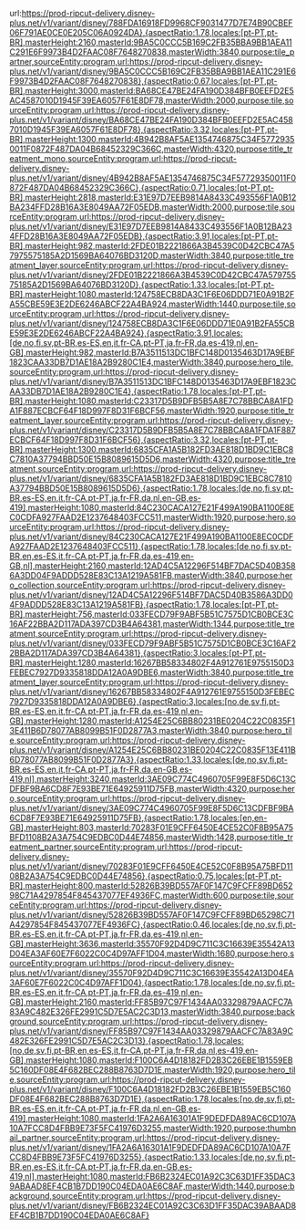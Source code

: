 url:https://prod-ripcut-delivery.disney-plus.net/v1/variant/disney/788FDA16918FD9968CF9031477D7E74B90CBEF06F791AE0CE0E205C06A0924DA},{aspectRatio:1.78,locales:[pt-PT,pt-BR],masterHeight:2160,masterId:9BA5C0CCC5B169C2FB35BBA9BB1AEA11C291E6F9973B4D2FAAC08F7648270838,masterWidth:3840,purpose:tile_partner,sourceEntity:program,url:https://prod-ripcut-delivery.disney-plus.net/v1/variant/disney/9BA5C0CCC5B169C2FB35BBA9BB1AEA11C291E6F9973B4D2FAAC08F7648270838},{aspectRatio:0.67,locales:[pt-PT,pt-BR],masterHeight:3000,masterId:BA68CE47BE24FA190D384BFB0EEFD2E5AC4587010D1945F39EA6057F61E8DF78,masterWidth:2000,purpose:tile,sourceEntity:program,url:https://prod-ripcut-delivery.disney-plus.net/v1/variant/disney/BA68CE47BE24FA190D384BFB0EEFD2E5AC4587010D1945F39EA6057F61E8DF78},{aspectRatio:3.32,locales:[pt-PT,pt-BR],masterHeight:1300,masterId:4B942B8AF5AE1354746875C34F57729350011F0872F487DA04B68452329C366C,masterWidth:4320,purpose:title_treatment_mono,sourceEntity:program,url:https://prod-ripcut-delivery.disney-plus.net/v1/variant/disney/4B942B8AF5AE1354746875C34F57729350011F0872F487DA04B68452329C366C},{aspectRatio:0.71,locales:[pt-PT,pt-BR],masterHeight:2818,masterId:E31E97D7EEB9814A8433C493556F1A0B12BA234FFD28B16A3E8049AA72F05EDB,masterWidth:2000,purpose:tile,sourceEntity:program,url:https://prod-ripcut-delivery.disney-plus.net/v1/variant/disney/E31E97D7EEB9814A8433C493556F1A0B12BA234FFD28B16A3E8049AA72F05EDB},{aspectRatio:3.91,locales:[pt-PT,pt-BR],masterHeight:982,masterId:2FDE01B2221866A3B4539C0D42CBC47A57975575185A2D1569BA64076BD3120D,masterWidth:3840,purpose:title_treatment_layer,sourceEntity:program,url:https://prod-ripcut-delivery.disney-plus.net/v1/variant/disney/2FDE01B2221866A3B4539C0D42CBC47A57975575185A2D1569BA64076BD3120D},{aspectRatio:1.33,locales:[pt-PT,pt-BR],masterHeight:1080,masterId:124758ECB8DA3C1F6E06DDD71E0A91B2FA55CBE59E3E2DE6246ABCF22A4BA924,masterWidth:1440,purpose:tile,sourceEntity:program,url:https://prod-ripcut-delivery.disney-plus.net/v1/variant/disney/124758ECB8DA3C1F6E06DDD71E0A91B2FA55CBE59E3E2DE6246ABCF22A4BA924},{aspectRatio:3.91,locales:[de,no,fi,sv,pt-BR,es-ES,en,it,fr-CA,pt-PT,ja,fr-FR,da,es-419,nl,en-GB],masterHeight:982,masterId:B7A3511513DC1BFC148D0135463D17A9EBF1823CAA33DB7D1AE18A2B9280C1E4,masterWidth:3840,purpose:hero_tile,sourceEntity:program,url:https://prod-ripcut-delivery.disney-plus.net/v1/variant/disney/B7A3511513DC1BFC148D0135463D17A9EBF1823CAA33DB7D1AE18A2B9280C1E4},{aspectRatio:1.78,locales:[pt-PT,pt-BR],masterHeight:1080,masterId:C23317D5B9DFB5B5A8E7C78BBCA8A1FDA1F887ECBCF64F18D997F8D31F6BCF56,masterWidth:1920,purpose:title_treatment_layer,sourceEntity:program,url:https://prod-ripcut-delivery.disney-plus.net/v1/variant/disney/C23317D5B9DFB5B5A8E7C78BBCA8A1FDA1F887ECBCF64F18D997F8D31F6BCF56},{aspectRatio:3.32,locales:[pt-PT,pt-BR],masterHeight:1300,masterId:6835CFA1A5B182FD3AE818D1BD9C1EBC8C7810A37794BBD50E15B8089615D5D6,masterWidth:4320,purpose:title_treatment,sourceEntity:program,url:https://prod-ripcut-delivery.disney-plus.net/v1/variant/disney/6835CFA1A5B182FD3AE818D1BD9C1EBC8C7810A37794BBD50E15B8089615D5D6},{aspectRatio:1.78,locales:[de,no,fi,sv,pt-BR,es-ES,en,it,fr-CA,pt-PT,ja,fr-FR,da,nl,en-GB,es-419],masterHeight:1080,masterId:84C230CACA127E21F499A190BA1100E8EC0CDFA927FAAD2E1237648403FCC511,masterWidth:1920,purpose:hero,sourceEntity:program,url:https://prod-ripcut-delivery.disney-plus.net/v1/variant/disney/84C230CACA127E21F499A190BA1100E8EC0CDFA927FAAD2E1237648403FCC511},{aspectRatio:1.78,locales:[de,no,fi,sv,pt-BR,en,es-ES,it,fr-CA,pt-PT,ja,fr-FR,da,es-419,en-GB,nl],masterHeight:2160,masterId:12AD4C5A12296F514BF7DAC5D40B3586A3DD04F9ADDD528E83C13A1219A581FB,masterWidth:3840,purpose:hero_collection,sourceEntity:program,url:https://prod-ripcut-delivery.disney-plus.net/v1/variant/disney/12AD4C5A12296F514BF7DAC5D40B3586A3DD04F9ADDD528E83C13A1219A581FB},{aspectRatio:1.78,locales:[pt-PT,pt-BR],masterHeight:756,masterId:033FECD79F9ABF5B51C7575D1CB0BCE3C16AF22BBA2D117ADA397CD3B4A64381,masterWidth:1344,purpose:title_treatment,sourceEntity:program,url:https://prod-ripcut-delivery.disney-plus.net/v1/variant/disney/033FECD79F9ABF5B51C7575D1CB0BCE3C16AF22BBA2D117ADA397CD3B4A64381},{aspectRatio:3,locales:[pt-PT,pt-BR],masterHeight:1280,masterId:16267BB58334802F4A912761E9755150D3FEBEC7927D9335818DDA12A0A9DBE6,masterWidth:3840,purpose:title_treatment_layer,sourceEntity:program,url:https://prod-ripcut-delivery.disney-plus.net/v1/variant/disney/16267BB58334802F4A912761E9755150D3FEBEC7927D9335818DDA12A0A9DBE6},{aspectRatio:3,locales:[no,de,sv,fi,pt-BR,es-ES,en,it,fr-CA,pt-PT,ja,fr-FR,da,es-419,nl,en-GB],masterHeight:1280,masterId:A1254E25C6BB80231BE0204C22C0835F13E411B6D78077AB8099B51F0D2877A3,masterWidth:3840,purpose:hero_tile,sourceEntity:program,url:https://prod-ripcut-delivery.disney-plus.net/v1/variant/disney/A1254E25C6BB80231BE0204C22C0835F13E411B6D78077AB8099B51F0D2877A3},{aspectRatio:1.33,locales:[de,no,sv,fi,pt-BR,es-ES,en,it,fr-CA,pt-PT,ja,fr-FR,da,en-GB,es-419,nl],masterHeight:3240,masterId:3AE09C774C4960705F99E8F5D6C13CDFBF9BA6CD8F7E93BE71E64925911D75FB,masterWidth:4320,purpose:hero,sourceEntity:program,url:https://prod-ripcut-delivery.disney-plus.net/v1/variant/disney/3AE09C774C4960705F99E8F5D6C13CDFBF9BA6CD8F7E93BE71E64925911D75FB},{aspectRatio:1.78,locales:[en,en-GB],masterHeight:803,masterId:70283F01E9CFF6450E4CE52C0F8B95A75BFD1108B2A3A754C9EDBC0D44E74856,masterWidth:1428,purpose:title_treatment_partner,sourceEntity:program,url:https://prod-ripcut-delivery.disney-plus.net/v1/variant/disney/70283F01E9CFF6450E4CE52C0F8B95A75BFD1108B2A3A754C9EDBC0D44E74856},{aspectRatio:0.75,locales:[pt-PT,pt-BR],masterHeight:800,masterId:52826B39BD557AF0F147C9FCFF89BD65298C71A4297854F845437077EF4936FC,masterWidth:600,purpose:tile,sourceEntity:program,url:https://prod-ripcut-delivery.disney-plus.net/v1/variant/disney/52826B39BD557AF0F147C9FCFF89BD65298C71A4297854F845437077EF4936FC},{aspectRatio:0.46,locales:[de,no,sv,fi,pt-BR,es-ES,en,it,fr-CA,pt-PT,ja,fr-FR,da,es-419,nl,en-GB],masterHeight:3636,masterId:35570F92D4D9C711C3C16639E35542A13D04EA3AF60E7F6022C0C4D97AFF1D04,masterWidth:1680,purpose:hero,sourceEntity:program,url:https://prod-ripcut-delivery.disney-plus.net/v1/variant/disney/35570F92D4D9C711C3C16639E35542A13D04EA3AF60E7F6022C0C4D97AFF1D04},{aspectRatio:1.78,locales:[de,no,sv,fi,pt-BR,es-ES,en,it,fr-CA,pt-PT,ja,fr-FR,da,es-419,nl,en-GB],masterHeight:2160,masterId:FF85B97C97F1434AA03329879AACFC7A83A9C482E326FE2991C5D7E5AC2C3D13,masterWidth:3840,purpose:background,sourceEntity:program,url:https://prod-ripcut-delivery.disney-plus.net/v1/variant/disney/FF85B97C97F1434AA03329879AACFC7A83A9C482E326FE2991C5D7E5AC2C3D13},{aspectRatio:1.78,locales:[no,de,sv,fi,pt-BR,en,es-ES,it,fr-CA,pt-PT,ja,fr-FR,da,nl,es-419,en-GB],masterHeight:1080,masterId:F100C6A4D18182FD2B3C26EBE1B1559EB5C160DF08E4F682BEC288B8763D7D1E,masterWidth:1920,purpose:hero_tile,sourceEntity:program,url:https://prod-ripcut-delivery.disney-plus.net/v1/variant/disney/F100C6A4D18182FD2B3C26EBE1B1559EB5C160DF08E4F682BEC288B8763D7D1E},{aspectRatio:1.78,locales:[no,de,sv,fi,pt-BR,es-ES,en,it,fr-CA,pt-PT,ja,fr-FR,da,nl,en-GB,es-419],masterHeight:1080,masterId:1FA2A6A16301A1F9DEDFDA89AC6CD107A10A7FCC8D4FBB9E73F5FC41976D3255,masterWidth:1920,purpose:thumbnail_partner,sourceEntity:program,url:https://prod-ripcut-delivery.disney-plus.net/v1/variant/disney/1FA2A6A16301A1F9DEDFDA89AC6CD107A10A7FCC8D4FBB9E73F5FC41976D3255},{aspectRatio:1.33,locales:[de,no,sv,fi,pt-BR,en,es-ES,it,fr-CA,pt-PT,ja,fr-FR,da,en-GB,es-419,nl],masterHeight:1080,masterId:FB6B2324EC01A92C3C63D1FF35DAC39ABAAD8EF4CB1B7DD190C04EDA0AE6C8AF,masterWidth:1440,purpose:background,sourceEntity:program,url:https://prod-ripcut-delivery.disney-plus.net/v1/variant/disney/FB6B2324EC01A92C3C63D1FF35DAC39ABAAD8EF4CB1B7DD190C04EDA0AE6C8AF}
